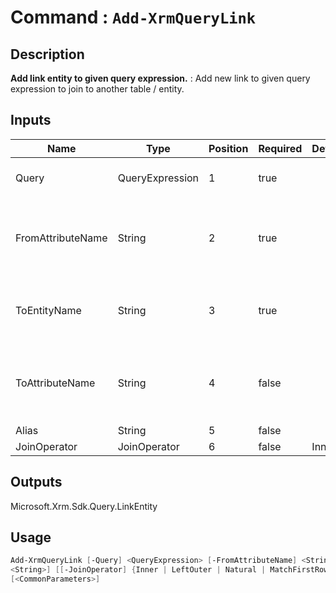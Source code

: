 ﻿# Command : `Add-XrmQueryLink` 

## Description

**Add link entity to given query expression.** : Add new link to given query expression to join to another table / entity.

## Inputs

Name|Type|Position|Required|Default|Description
----|----|--------|--------|-------|-----------
Query|QueryExpression|1|true||QueryExpression where condition should be add.
FromAttributeName|String|2|true||Gets or sets the logical name of the attribute of the entity that you are linking from.
ToEntityName|String|3|true||Gets or sets the logical name of the entity that you are linking to.
ToAttributeName|String|4|false||Gets or sets the logical name of the attribute of the entity that you are linking to.
Alias|String|5|false||
JoinOperator|JoinOperator|6|false|Inner|

## Outputs
Microsoft.Xrm.Sdk.Query.LinkEntity

## Usage

```Powershell 
Add-XrmQueryLink [-Query] <QueryExpression> [-FromAttributeName] <String> [-ToEntityName] <String> [[-ToAttributeName] <String>] [[-Alias] 
<String>] [[-JoinOperator] {Inner | LeftOuter | Natural | MatchFirstRowUsingCrossApply | In | Exists | Any | NotAny | All | NotAll}] 
[<CommonParameters>]
``` 


